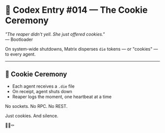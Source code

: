 # 📜 Codex Entry #014 — The Cookie Ceremony

_"The reaper didn't yell. She just offered cookies."_  
— Bootloader

On system-wide shutdowns, Matrix disperses `die` tokens — or "cookies" — to every agent.

---

## 🍪 Cookie Ceremony

- Each agent receives a `.die` file
- On receipt, agent shuts down
- Reaper logs the moment, one heartbeat at a time

No sockets. No RPC. No REST.

Just cookies.
And silence.

🧠🍪⚰️
